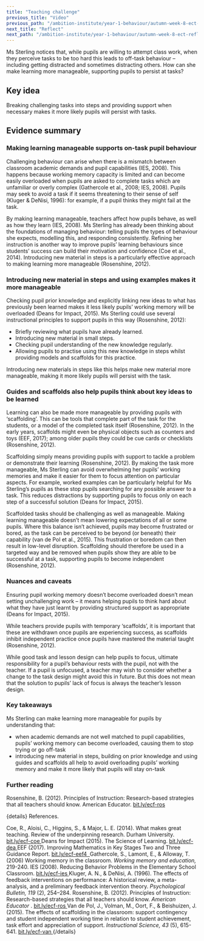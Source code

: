 ```yaml
---
title: "Teaching challenge"
previous_title: "Video"
previous_path: "/ambition-institute/year-1-behaviour/autumn-week-8-ect-video"
next_title: "Reflect"
next_path: "/ambition-institute/year-1-behaviour/autumn-week-8-ect-reflect"
---
```


Ms Sterling notices that, while pupils are willing to attempt class work, when they perceive tasks to be too hard this leads to off-task behaviour – including getting distracted and sometimes distracting others. How can she make learning more manageable, supporting pupils to persist at tasks?

## Key idea

Breaking challenging tasks into steps and providing support when necessary makes it more likely pupils will persist with tasks.

## Evidence summary

### Making learning manageable supports on-task pupil behaviour

Challenging behaviour can arise when there is a mismatch between classroom academic demands and pupil capabilities (IES, 2008). This happens because working memory capacity is limited and can become easily overloaded when pupils are asked to complete tasks which are unfamiliar or overly complex (Gathercole et al., 2008; IES, 2008). Pupils may seek to avoid a task if it seems threatening to their sense of self (Kluger & DeNisi, 1996): for example, if a pupil thinks they might fail at the task.

By making learning manageable, teachers affect how pupils behave, as well as how they learn (IES, 2008). Ms Sterling has already been thinking about the foundations of managing behaviour: telling pupils the types of behaviour she expects, modelling this, and responding consistently. Refining her instruction is another way to improve pupils’ learning behaviours since students’ success can build their motivation and confidence (Coe et al., 2014). Introducing new material in steps is a particularly effective approach to making learning more manageable (Rosenshine, 2012).

### Introducing new material in steps and using examples makes it more manageable

Checking pupil prior knowledge and explicitly linking new ideas to what has previously been learned makes it less likely pupils’ working memory will be overloaded (Deans for Impact, 2015). Ms Sterling could use several instructional principles to support pupils in this way (Rosenshine, 2012):

- Briefly reviewing what pupils have already learned.
- Introducing new material in small steps.
- Checking pupil understanding of the new knowledge regularly.
- Allowing pupils to practise using this new knowledge in steps whilst providing models and scaffolds for this practice.

Introducing new materials in steps like this helps make new material more manageable, making it more likely pupils will persist with the task.

### Guides and scaffolds also help pupils think about key ideas to be learned

Learning can also be made more manageable by providing pupils with ‘scaffolding’. This can be tools that complete part of the task for the students, or a model of the completed task itself (Rosenshine, 2012). In the early years, scaffolds might even be physical objects such as counters and toys (EEF, 2017); among older pupils they could be cue cards or checklists (Rosenshine, 2012).

Scaffolding simply means providing pupils with support to tackle a problem or demonstrate their learning (Rosenshine, 2012). By making the task more manageable, Ms Sterling can avoid overwhelming her pupils’ working memories and make it easier for them to focus attention on particular aspects. For example, worked examples can be particularly helpful for Ms Sterling’s pupils as these stop pupils searching for any possible answer to a task. This reduces distractions by supporting pupils to focus only on each step of a successful solution (Deans for Impact, 2015).

Scaffolded tasks should be challenging as well as manageable. Making learning manageable doesn’t mean lowering expectations of all or some pupils. Where this balance isn’t achieved, pupils may become frustrated or bored, as the task can be perceived to be beyond (or beneath) their capability (van de Pol et al., 2015). This frustration or boredom can then result in low-level disruption. Scaffolding should therefore be used in a targeted way and be removed when pupils show they are able to be successful at a task, supporting pupils to become independent (Rosenshine, 2012).

### Nuances and caveats

Ensuring pupil working memory doesn’t become overloaded doesn’t mean setting unchallenging work – it means helping pupils to think hard about what they have just learnt by providing structured support as appropriate (Deans for Impact, 2015).

While teachers provide pupils with temporary ‘scaffolds’, it is important that these are withdrawn once pupils are experiencing success, as scaffolds inhibit independent practice once pupils have mastered the material taught (Rosenshine, 2012).

While good task and lesson design can help pupils to focus, ultimate responsibility for a pupil’s behaviour rests with the pupil, not with the teacher. If a pupil is unfocused, a teacher may wish to consider whether a change to the task design might avoid this in future. But this does not mean that the solution to pupils’ lack of focus is always the teacher’s lesson design.

### Key takeaways

Ms Sterling can make learning more manageable for pupils by understanding
that:

- when academic demands are not well matched to pupil capabilities, pupils’ working memory can become overloaded, causing them to stop trying or go off-task
- introducing new material in steps, building on prior knowledge and using guides and scaffolds all help to avoid overloading pupils’ working memory and make it more likely that pupils will stay on-task

### Further reading

Rosenshine, B. (2012). Principles of Instruction: Research-based strategies that all teachers should know. American Educator. [bit.ly/ecf-ros](http://bit.ly/ecf-ros)

{details}
References.

<span style="font-weight: 400;">
  Coe, R., Aloisi, C., Higgins, S., &amp; Major, L. E. (2014). What makes great
  teaching. Review of the underpinning research. Durham University.
  <a href="http://bit.ly/ecf-coe" target="_blank" rel="noopener">
    bit.ly/ecf-coe
  </a>
</span>

<span style="font-weight: 400;">
  Deans for Impact (2015). The Science of Learning.
  <a href="http://bit.ly/ecf-dea" target="_blank" rel="noopener">
    bit.ly/ecf-dea
  </a>
</span>

<span style="font-weight: 400;">
  EEF (2017). Improving Mathematics in Key Stages Two and Three Guidance Report.
  <a href="http://bit.ly/ecf-eef4" target="_blank" rel="noopener">
    bit.ly/ecf-eef4 
  </a>
</span>

<span style="font-weight: 400;">
  Gathercole, S., Lamont, E., &amp; Alloway, T. (2006) Working memory in the
  classroom.
</span>
<i>
  <span style="font-weight: 400;">Working memory and education,</span>
</i>
<span style="font-weight: 400;"> 219-240.</span>

<span style="font-weight: 400;">
  IES (2008). Reducing Behavior Problems in the Elementary School Classroom.
  <a href="http://bit.ly/ecf-ies" target="_blank" rel="noopener">
    bit.ly/ecf-ies
  </a>
</span>

<span style="font-weight: 400;">
  Kluger, A. N., &amp; DeNisi, A. (1996). The effects of feedback interventions
  on performance: A historical review, a meta-analysis, and a preliminary
  feedback intervention theory.
</span>
<i>
  <span style="font-weight: 400;">Psychological Bulletin, 119</span>
</i>
<span style="font-weight: 400;">(2), 254–284.</span>

<span style="font-weight: 400;">
  Rosenshine, B. (2012). Principles of Instruction: Research-based strategies
  that all teachers should know.
</span>
<i>
  <span style="font-weight: 400;">American Educator</span>
</i>
<span style="font-weight: 400;">
  .
  <a href="http://bit.ly/ecf-ros" target="_blank" rel="noopener">
    bit.ly/ecf-ros
  </a>
</span>

<span style="font-weight: 400;">
  Van de Pol, J., Volman, M., Oort, F., &amp; Beishuizen, J. (2015). The effects
  of scaffolding in the classroom: support contingency and student independent
  working time in relation to student achievement, task effort and appreciation
  of support.
</span>
<i>
  <span style="font-weight: 400;">Instructional Science, 43</span>
</i>
<span style="font-weight: 400;">
  (5), 615-641.
  <a href="http://bit.ly/ecf-van" target="_blank" rel="noopener">
    bit.ly/ecf-van
  </a>
</span>
 {/details}
